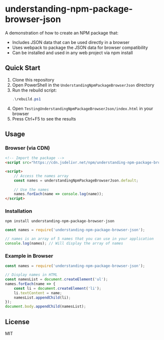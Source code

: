 # understanding-npm-package-browser-json

A demonstration of how to create an NPM package that:
- Includes JSON data that can be used directly in a browser
- Uses webpack to package the JSON data for browser compatibility
- Can be installed and used in any web project via npm install

## Quick Start

1. Clone this repository
2. Open PowerShell in the `UnderstandingNpmPackageBrowserJson` directory
3. Run the rebuild script:
   ```powershell
   .\rebuild.ps1
   ```
4. Open `TestingUnderstandingNpmPackageBrowserJson/index.html` in your browser
5. Press Ctrl+F5 to see the results

## Usage

### Browser (via CDN)
```html
<!-- Import the package -->
<script src="https://cdn.jsdelivr.net/npm/understanding-npm-package-browser-json/dist/index.js"></script>

<script>
    // Access the names array
    const names = understandingNpmPackageBrowserJson.default;
    
    // Use the names
    names.forEach(name => console.log(name));
</script>
```

### Installation
```bash
npm install understanding-npm-package-browser-json
```

```javascript
const names = require('understanding-npm-package-browser-json');

// names is an array of 5 names that you can use in your application
console.log(names); // Will display the array of names
```

### Example in Browser

```javascript
const names = require('understanding-npm-package-browser-json');

// Display names in HTML
const namesList = document.createElement('ul');
names.forEach(name => {
    const li = document.createElement('li');
    li.textContent = name;
    namesList.appendChild(li);
});
document.body.appendChild(namesList);
```

## License

MIT
